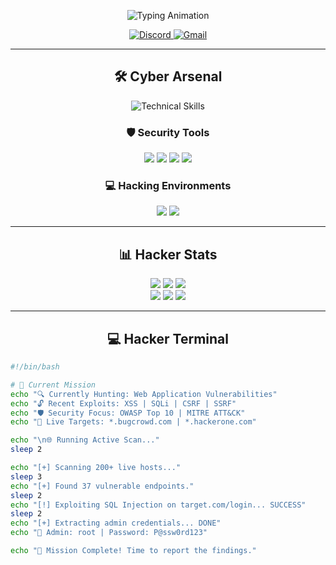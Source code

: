 <p align="center">
  <img src="https://readme-typing-svg.demolab.com?font=Fira+Code&weight=600&size=30&duration=4000&pause=1000&color=00F72F&center=true&vCenter=true&width=700&height=80&lines=Hey+There+%F0%9F%91%8B%2C+I'm+Roshu18;Ethical+Hacker+%E2%9A%99%EF%B8%8F;Bug+Bounty+Hunter+%F0%9F%94%A5;Cybersecurity+Enthusiast+%F0%9F%92%BB" alt="Typing Animation" />
</p>

<p align="center">
  <a href="https://discord.gg/SeUPPZDMKt">
    <img src="https://dcbadge.vercel.app/api/server/mastiizone?style=flat" alt="Discord">
  </a>
  <a href="mailto:ethicalhat1@gmail.com">
    <img src="https://img.shields.io/badge/Gmail-D14836?style=for-the-badge&logo=gmail&logoColor=white" alt="Gmail">
  </a>
</p>

---

<h2 align="center">🛠️ Cyber Arsenal</h2>

<p align="center">
  <img src="https://skillicons.dev/icons?i=linux,bash,python,docker,aws,github,git,vim" alt="Technical Skills" />
</p>

<div align="center">
  
  <h3>🛡️ Security Tools</h3>
  <img src="https://img.shields.io/badge/Metasploit-111111?style=for-the-badge&logo=metasploit&logoColor=white">
  <img src="https://img.shields.io/badge/Burp_Suite-FF6B6B?style=for-the-badge">
  <img src="https://img.shields.io/badge/Wireshark-1679A7?style=for-the-badge&logo=wireshark&logoColor=white">
  <img src="https://img.shields.io/badge/Nmap-FFFFFF?style=for-the-badge&logo=nmap&logoColor=black">
  
  <h3>💻 Hacking Environments</h3>
  <img src="https://img.shields.io/badge/Kali_Linux-557C94?style=for-the-badge&logo=kalilinux&logoColor=white">
  <img src="https://img.shields.io/badge/Parrot_OS-4D4D4D?style=for-the-badge&logo=linux&logoColor=white">
</div>

---

<h2 align="center">📊 Hacker Stats</h2>

<div align="center">
  
  <img src="https://github-readme-stats.vercel.app/api?username=roshu18&show_icons=true&theme=radical&bg_color=000000&hide_border=true&include_all_commits=true&custom_title=🔥+Elite+Hacker+Stats&line_height=27&count_private=true" />
  <img src="https://github-readme-stats.vercel.app/api/top-langs/?username=roshu18&layout=compact&theme=radical&bg_color=000000&hide_border=true&langs_count=10" />
  
  <img src="https://github-readme-streak-stats.herokuapp.com/?user=roshu18&theme=radical&hide_border=true&fire=FF0000&ring=FF0000&currStreakLabel=FFFFFF" />
</div>

<div align="center">
  
  <img src="https://komarev.com/ghpvc/?username=roshu18&label=Profile+Views&color=red&style=for-the-badge" />
  <img src="https://badges.pufler.dev/commits/monthly/roshu18" />
  <img src="https://badges.pufler.dev/repos/roshu18" />
</div>

---

<h2 align="center">💻 Hacker Terminal</h2>

```bash
#!/bin/bash

# 🎯 Current Mission
echo "🔍 Currently Hunting: Web Application Vulnerabilities"
echo "🔓 Recent Exploits: XSS | SQLi | CSRF | SSRF"
echo "🛡️ Security Focus: OWASP Top 10 | MITRE ATT&CK"
echo "📡 Live Targets: *.bugcrowd.com | *.hackerone.com"

echo "\n🌐 Running Active Scan..."
sleep 2

echo "[+] Scanning 200+ live hosts..."
sleep 3
echo "[+] Found 37 vulnerable endpoints."
sleep 2
echo "[!] Exploiting SQL Injection on target.com/login... SUCCESS"
sleep 2
echo "[+] Extracting admin credentials... DONE"
echo "👤 Admin: root | Password: P@ssw0rd123"

echo "🚀 Mission Complete! Time to report the findings."
